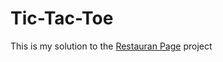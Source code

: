 # Tic-Tac-Toe

This is my solution to the [Restauran Page](https://www.theodinproject.com/courses/javascript/lessons/restaurant-page) project


